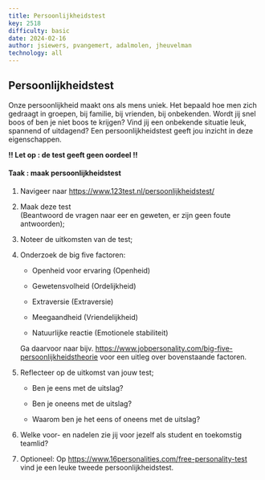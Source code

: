 ```yaml
---
title: Persoonlijkheidstest
key: 2518
difficulty: basic
date: 2024-02-16
author: jsiewers, pvangemert, adalmolen, jheuvelman
technology: all
---
```


## Persoonlijkheidstest

Onze persoonlijkheid maakt ons als mens uniek. Het bepaald hoe men zich
gedraagt in groepen, bij familie, bij vrienden, bij onbekenden. Wordt
jij snel boos of ben je niet boos te krijgen? Vind jij een onbekende
situatie leuk, spannend of uitdagend? Een persoonlijkheidstest geeft jou
inzicht in deze eigenschappen.

**!! Let op : de test geeft geen oordeel !!**

#### Taak : maak persoonlijkheidstest

1.  Navigeer naar
    <a href="https://www.123test.nl/persoonlijkheidstest" target="_blank">https://www.123test.nl/persoonlijkheidstest/</a>

2.  Maak deze test  
    (Beantwoord de vragen naar eer en geweten, er zijn geen foute
    antwoorden);

3.  Noteer de uitkomsten van de test;

4.  Onderzoek de big five factoren:

    -   Openheid voor ervaring (Openheid)

    -   Gewetensvolheid (Ordelijkheid)

    -   Extraversie (Extraversie)

    -   Meegaandheid (Vriendelijkheid)

    -   Natuurlijke reactie (Emotionele stabiliteit)

    Ga daarvoor naar bijv.
    <a href="https://www.jobpersonality.com/big-five-persoonlijkheidstheorie" target="_blank">https://www.jobpersonality.com/big-five-persoonlijkheidstheorie</a>
    voor een uitleg over bovenstaande factoren.

5.  Reflecteer op de uitkomst van jouw test;

    -   Ben je eens met de uitslag?

    -   Ben je oneens met de uitslag?

    -   Waarom ben je het eens of oneens met de uitslag?

6.  Welke voor- en nadelen zie jij voor jezelf als student en toekomstig
    teamlid?

7.  Optioneel: Op
    <a href="https://www.16personalities.com/free-personality-test" target="_blank">https://www.16personalities.com/free-personality-test</a> vind je een
    leuke tweede persoonlijkheidstest.
